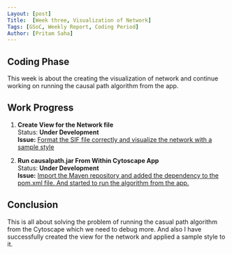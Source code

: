 ```yaml
---
Layout: [post]
Title:  [Week three, Visualization of Network]
Tags: [GSoC, Weekly Report, Coding Period]
Author: [Pritam Saha]
---
```

## Coding Phase
This week is about the creating the visualization of network and continue working on running the causal path algorithm from the app.

## Work Progress

1. **Create View for the Network file**  
    Status: **Under Development**  
    **Issue:** [Format the SIF file correctly and visualize the network with a sample style](https://github.com/cannin/causalpath_cytoscape_app/issues/13)

2. **Run causalpath.jar From Within Cytoscape App**  
    Status: **Under Development**  
    **Issue:** [Import the Maven repository and added the dependency to the pom.xml file. And started to run the algorithm from the app.](https://github.com/cannin/causalpath_cytoscape_app/issues/10)


## Conclusion  

This is all about solving the problem of running the casual path algorithm from the Cytoscape which we need to debug more. And also I have successfully created the view for the network and applied a sample style to it. 
